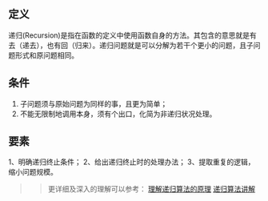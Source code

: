 ## 定义
递归(Recursion)是指在函数的定义中使用函数自身的方法。其包含的意思就是有去（递去），也有回（归来）。递归问题就是可以分解为若干个更小的问题，且子问题形式和原问题相同。
## 条件
1. 子问题须与原始问题为同样的事，且更为简单；
2. 不能无限制地调用本身，须有个出口，化简为非递归状况处理。
## 要素
1、明确递归终止条件；
2、给出递归终止时的处理办法；
3、提取重复的逻辑，缩小问题规模。
>>更详细及深入的理解可以参考：
[理解递归算法的原理](https://cloud.tencent.com/developer/article/1356049)
[递归算法讲解](https://blog.csdn.net/sinat_38052999/article/details/73303111)
